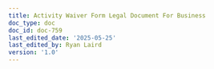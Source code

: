 ```yaml
---
title: Activity Waiver Form Legal Document For Business
doc_type: doc
doc_id: doc-759
last_edited_date: '2025-05-25'
last_edited_by: Ryan Laird
version: '1.0'
---
```



